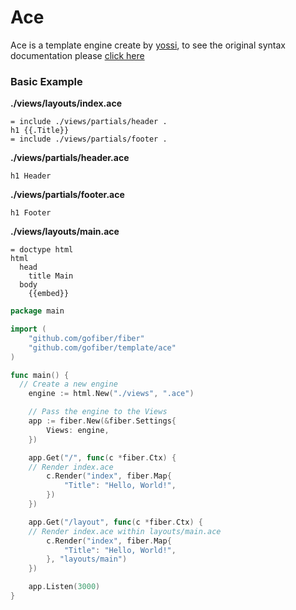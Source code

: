# Ace

Ace is a template engine create by [yossi](https://github.com/yosssi/ace), to see the original syntax documentation please [click here](https://github.com/yosssi/ace/blob/master/documentation/syntax.md)

### Basic Example

**./views/layouts/index.ace**
```jade
= include ./views/partials/header .
h1 {{.Title}}
= include ./views/partials/footer .
```
**./views/partials/header.ace**
```jade
h1 Header
```
**./views/partials/footer.ace**
```jade
h1 Footer
```
**./views/layouts/main.ace**
```jade
= doctype html
html
  head
    title Main
  body
    {{embed}}
```

```go
package main

import (
	"github.com/gofiber/fiber"
	"github.com/gofiber/template/ace"
)

func main() {
  // Create a new engine
	engine := html.New("./views", ".ace")

	// Pass the engine to the Views
	app := fiber.New(&fiber.Settings{
		Views: engine,
	})

	app.Get("/", func(c *fiber.Ctx) {
    // Render index.ace
		c.Render("index", fiber.Map{
			"Title": "Hello, World!",
		})
	})

	app.Get("/layout", func(c *fiber.Ctx) {
    // Render index.ace within layouts/main.ace
		c.Render("index", fiber.Map{
			"Title": "Hello, World!",
		}, "layouts/main")
	})

	app.Listen(3000)
}

```